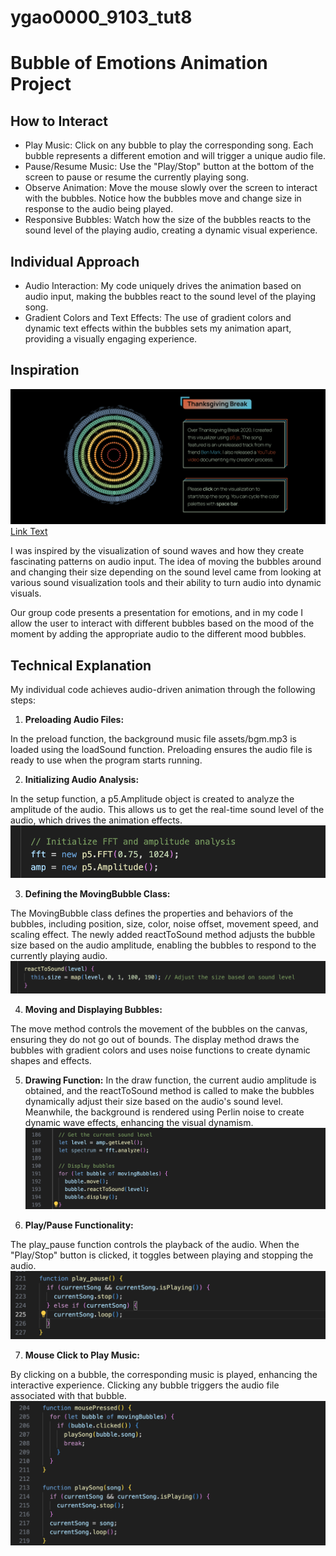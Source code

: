 # ygao0000_9103_tut8
# Bubble of Emotions Animation Project

## How to Interact
- Play Music: Click on any bubble to play the corresponding song. Each bubble represents a different emotion and will trigger a unique audio file.
- Pause/Resume Music: Use the "Play/Stop" button at the bottom of the screen to pause or resume the currently playing song.
- Observe Animation: Move the mouse slowly over the screen to interact with the bubbles. Notice how the bubbles move and change size in response to the audio being played.
- Responsive Bubbles: Watch how the size of the bubbles reacts to the sound level of the playing audio, creating a dynamic visual experience.

## Individual Approach
- Audio Interaction: My code uniquely drives the animation based on audio input, making the bubbles react to the sound level of the playing song.
- Gradient Colors and Text Effects: The use of gradient colors and dynamic text effects within the bubbles sets my animation apart, providing a visually engaging experience.

## Inspiration
![image1](images/image1.png)
[Link Text](https://www.maxemitchell.com/code_art/thanksgiving_break)

I was inspired by the visualization of sound waves and how they create fascinating patterns on audio input. The idea of moving the bubbles around and changing their size depending on the sound level came from looking at various sound visualization tools and their ability to turn audio into dynamic visuals.

Our group code presents a presentation for emotions, and in my code I allow the user to interact with different bubbles based on the mood of the moment by adding the appropriate audio to the different mood bubbles.

## Technical Explanation
My individual code achieves audio-driven animation through the following steps:

1. **Preloading Audio Files:**

In the preload function, the background music file assets/bgm.mp3 is loaded using the loadSound function. Preloading ensures the audio file is ready to use when the program starts running.

2. **Initializing Audio Analysis:**

In the setup function, a p5.Amplitude object is created to analyze the amplitude of the audio. This allows us to get the real-time sound level of the audio, which drives the animation effects.
![1](images/1.png)

3. **Defining the MovingBubble Class:**

The MovingBubble class defines the properties and behaviors of the bubbles, including position, size, color, noise offset, movement speed, and scaling effect.
The newly added reactToSound method adjusts the bubble size based on the audio amplitude, enabling the bubbles to respond to the currently playing audio.
![2](images/2.png)

4. **Moving and Displaying Bubbles:**

The move method controls the movement of the bubbles on the canvas, ensuring they do not go out of bounds.
The display method draws the bubbles with gradient colors and uses noise functions to create dynamic shapes and effects.

5. **Drawing Function:**
In the draw function, the current audio amplitude is obtained, and the reactToSound method is called to make the bubbles dynamically adjust their size based on the audio's sound level.
Meanwhile, the background is rendered using Perlin noise to create dynamic wave effects, enhancing the visual dynamism.
![3](images/3.png)

6. **Play/Pause Functionality:**

The play_pause function controls the playback of the audio. When the "Play/Stop" button is clicked, it toggles between playing and stopping the audio.
![4](images/4.png)

7. **Mouse Click to Play Music:**

By clicking on a bubble, the corresponding music is played, enhancing the interactive experience. Clicking any bubble triggers the audio file associated with that bubble.
![5](images/5.png)